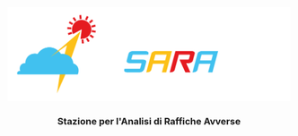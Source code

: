 ![SARA](img/banner.png)

<h3 align="center">
Stazione per l'Analisi di Raffiche Avverse
<br>
<br>

[//]: # (TODO: aggiungere contributori)

</h3>


[//]: # (TODO: vecchio readme, capire cosa potrebbe essere utile)
<!-- 


## Components

- [x] U1 DC-DC XL6009E1 - Boost Converters
- [x] ANEMOMETRO
- [x] AS5048A - MAGNETOMETRO
- [x] Waveshare ePaper - Schermino per stampa a video imformazioni
- [x] ESP32 Development Board - Scheda principale
- [x] GPS
- [x] MICRO SD
- [x] BME280 - Sensore temperatura pressione umidità
- [x] ADS1115 - Convertitore analogico-digitale(ADC) e amplificatore programmabile(PGA)
- [x] RTC - Real Time Clock
- [ ] Compass - Non sappiamo cosa sia

## Working sensors

- [x] Anemometro
- [x] Sensore temperatura, umidità e pressione
- [x] Magnetometro per direzione del vento
- [x] Convertitore analogico digitale ADC
- [x] Boost converter (In uscita deve essere ad 8V non 10V)


## Librerie da installare

	- Aggiungere https://dl.espressif.com/dl/package_esp32_index.json ai gestori scheda
	- installare la scheda esp32
	- installare le librerie incluse nel file
	- includere tramite .zip le librerie aggiuntive tipo AS5048A
	
	
## Come usare la stazione
	0) Calibrare la bandierina in modo da trovare lo 0° (usa la seriale e muovi la bandierina usando la punta come ago) e segnare la posizione
	1) Posizionare la punta della bandierina sullo 0 (quello è il polo N del magnete)
	2) Creare un Hotspot Wifi con SSD: "toolbox", password: "Toolbox.Torino" (in caso non funzioni controllate il codice) 
	3) avviare la stazione che si connetterà automaticamente all'hotspot
	4) i dati sono pubblicati sul server MQTT e visibili anche da Grafana

-->
